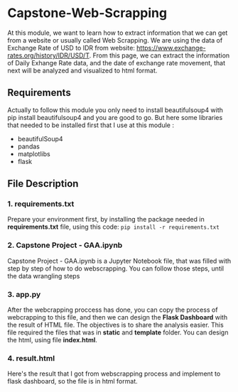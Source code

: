 # Capstone-Web-Scrapping
At this module, we want to learn how to extract information that we can get from a website or usually called Web Scrapping. We are using the data of Exchange Rate of USD to IDR from website: https://www.exchange-rates.org/history/IDR/USD/T. From this page, we can extract the information of Daily Exhange Rate data, and the date of exchange rate movement, that next will be analyzed and visualized to html format.

## Requirements
Actually to follow this module you only need to install beautifulsoup4 with pip install beautifulsoup4 and you are good to go. But here some libraries that needed to be installed first that I use at this module :

- beautifulSoup4
- pandas
- matplotlibs
- flask

## File Description
### 1. requirements.txt
Prepare your environment first, by installing the package needed in **requirements.txt** file, using this code:
```pip install -r requirements.txt```

### 2. Capstone Project - GAA.ipynb
Capstone Project - GAA.ipynb is a Jupyter Notebook file, that was filled with step by step of how to do webscrapping. You can follow those steps, until the data wrangling steps

### 3. app.py
After the webcrapping proccess has done, you can copy the process of webcrapping to this file, and then we can design the **Flask Dashboard** with the result of HTML file. The objectives is to share the analysis easier. This file required the files that was in **static** and **template** folder. You can design the html, using file **index.html**.

### 4. result.html
Here's the result that I got from webscrapping process and implement to flask dashboard, so the file is in html format.
